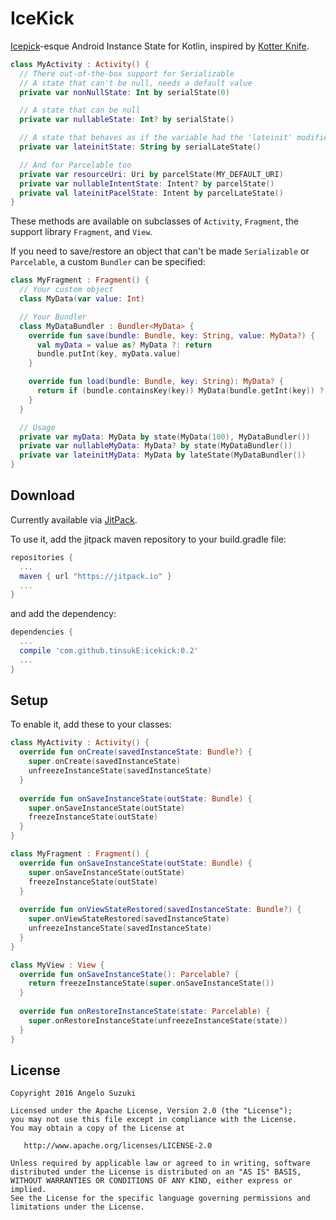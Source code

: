 # IceKick
[Icepick][1]-esque Android Instance State for Kotlin, inspired by [Kotter Knife][2].

```kotlin
class MyActivity : Activity() {
  // There out-of-the-box support for Serializable
  // A state that can't be null, needs a default value
  private var nonNullState: Int by serialState(0)

  // A state that can be null
  private var nullableState: Int? by serialState()

  // A state that behaves as if the variable had the 'lateinit' modifier
  private var lateinitState: String by serialLateState()

  // And for Parcelable too
  private var resourceUri: Uri by parcelState(MY_DEFAULT_URI)
  private var nullableIntentState: Intent? by parcelState()
  private val lateinitPacelState: Intent by parcelLateState()
}
```

These methods are available on subclasses of `Activity`, `Fragment`, the support library `Fragment`, and `View`.

If you need to save/restore an object that can't be made `Serializable` or `Parcelable`, a custom `Bundler` can be specified:

```kotlin
class MyFragment : Fragment() {
  // Your custom object
  class MyData(var value: Int)

  // Your Bundler
  class MyDataBundler : Bundler<MyData> {
    override fun save(bundle: Bundle, key: String, value: MyData?) {
      val myData = value as? MyData ?: return
      bundle.putInt(key, myData.value)
    }

    override fun load(bundle: Bundle, key: String): MyData? {
      return if (bundle.containsKey(key)) MyData(bundle.getInt(key)) ?: null
    }
  }

  // Usage
  private var myData: MyData by state(MyData(100), MyDataBundler())
  private var nullableMyData: MyData? by state(MyDataBundler())
  private var lateinitMyData: MyData by lateState(MyDataBundler())
}
```

Download
-------

Currently available via [JitPack][3].

To use it, add the jitpack maven repository to your build.gradle file:
```gradle
repositories {
  ...
  maven { url "https://jitpack.io" }
  ...
}
```
and add the dependency:
```gradle
dependencies {
  ...
  compile 'com.github.tinsukE:icekick:0.2'
  ...
}
```


Setup
-------

To enable it, add these to your classes:

```kotlin
class MyActivity : Activity() {
  override fun onCreate(savedInstanceState: Bundle?) {
    super.onCreate(savedInstanceState)
    unfreezeInstanceState(savedInstanceState)
  }
  
  override fun onSaveInstanceState(outState: Bundle) {
    super.onSaveInstanceState(outState)
    freezeInstanceState(outState)
  }
}
```

```kotlin
class MyFragment : Fragment() {
  override fun onSaveInstanceState(outState: Bundle) {
    super.onSaveInstanceState(outState)
    freezeInstanceState(outState)
  }
  
  override fun onViewStateRestored(savedInstanceState: Bundle?) {
    super.onViewStateRestored(savedInstanceState)
    unfreezeInstanceState(savedInstanceState)
  }
}
```

```kotlin
class MyView : View {
  override fun onSaveInstanceState(): Parcelable? {
    return freezeInstanceState(super.onSaveInstanceState())
  }
  
  override fun onRestoreInstanceState(state: Parcelable) {
    super.onRestoreInstanceState(unfreezeInstanceState(state))
  }
}
```

License
-------

    Copyright 2016 Angelo Suzuki

    Licensed under the Apache License, Version 2.0 (the "License");
    you may not use this file except in compliance with the License.
    You may obtain a copy of the License at

       http://www.apache.org/licenses/LICENSE-2.0

    Unless required by applicable law or agreed to in writing, software
    distributed under the License is distributed on an "AS IS" BASIS,
    WITHOUT WARRANTIES OR CONDITIONS OF ANY KIND, either express or implied.
    See the License for the specific language governing permissions and
    limitations under the License.

[1]: https://github.com/frankiesardo/icepick
[2]: https://github.com/JakeWharton/kotterknife
[3]: https://jitpack.io
